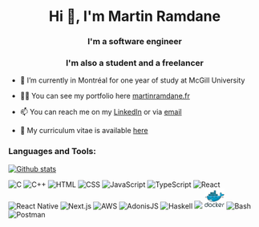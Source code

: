<h1 align="center">Hi 👋, I'm Martin Ramdane</h1>
<h3 align="center">I'm a software engineer</h3>
<h3 align="center">I'm also a student and a freelancer</h3>

- 🔭 I’m currently in Montréal for one year of study at McGill University

- 👨‍💻 You can see my portfolio here [martinramdane.fr](https://martinramdane.fr)

- 📫 You can reach me on my [LinkedIn](https://www.linkedin.com/in/martin-ramdane) or via [email](mailto:martin.ramdane@gmail.com)

- 📄 My curriculum vitae is available [here](https://admlbs.fr/static/media/cv.149a0d7437fe2724c911.pdf)


<h3 align="left">Languages and Tools:</h3>

[![Github stats](https://github-stats-eta-roan.vercel.app/api/top-langs/?username=adamlbs&layout=donut&show_icons=true&theme=radical)](https://github.com/anuraghazra/github-readme-stats#gh-dark-mode-only)


<p align="left"> 
        <img src="https://uxwing.com/wp-content/themes/uxwing/download/brands-and-social-media/c-program-icon.svg" alt="C" width="40" height="40"/>
        <img src="https://upload.wikimedia.org/wikipedia/commons/1/18/ISO_C%2B%2B_Logo.svg" alt="C++" width="40" height="40"/>
        <img src="https://upload.wikimedia.org/wikipedia/commons/6/61/HTML5_logo_and_wordmark.svg" alt="HTML" width="40" height="40"/>
        <img src="https://upload.wikimedia.org/wikipedia/commons/d/d5/CSS3_logo_and_wordmark.svg" alt="CSS" width="40" height="40"/>
        <img src="https://upload.wikimedia.org/wikipedia/commons/6/6a/JavaScript-logo.png" alt="JavaScript" width="40" height="40"/>
        <img src="https://upload.wikimedia.org/wikipedia/commons/4/4c/Typescript_logo_2020.svg" alt="TypeScript" width="40" height="40"/>
        <img src="https://upload.wikimedia.org/wikipedia/commons/a/a7/React-icon.svg" alt="React" width="40" height="40"/>
        <img src="https://upload.wikimedia.org/wikipedia/commons/a/a7/React-icon.svg" alt="React Native" width="40" height="40"/>
        <img src="https://upload.wikimedia.org/wikipedia/commons/8/8e/Nextjs-logo.svg" alt="Next.js" width="40" height="40"/>
        <img src="https://upload.wikimedia.org/wikipedia/commons/9/93/Amazon_Web_Services_Logo.svg" alt="AWS" width="40" height="40"/>
        <img src="https://cdn.worldvectorlogo.com/logos/adonisjs.svg" alt="AdonisJS" width="40" height="40"/>
        <img src="https://upload.wikimedia.org/wikipedia/commons/1/1c/Haskell-Logo.svg" alt="Haskell" width="40" height="40"/>
        <img src="https://www.gnu.org/software/bash/" target="_blank">
        <img src="https://raw.githubusercontent.com/devicons/devicon/master/icons/docker/docker-original-wordmark.svg" alt="Docker" width="40" height="40"/>
        <img src="https://upload.wikimedia.org/wikipedia/commons/4/4b/Bash_Logo_Colored.svg" alt="Bash" width="40" height="40"/>
        <img src="https://www.vectorlogo.zone/logos/getpostman/getpostman-icon.svg" alt="Postman" width="40" height="40"/>
</p>
